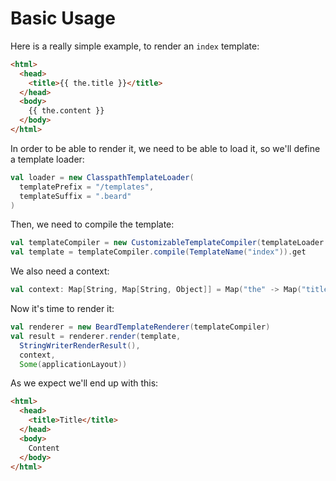 # Basic Usage

Here is a really simple example, to render an `index` template:

```html
<html>
  <head>
	<title>{{ the.title }}</title>
  </head>
  <body>
	{{ the.content }}
  </body>
</html>
```

In order to be able to render it, we need to be able to load it, so we'll define a template loader:

```scala
val loader = new ClasspathTemplateLoader(
  templatePrefix = "/templates",
  templateSuffix = ".beard"
)
```

Then, we need to compile the template:

```scala
val templateCompiler = new CustomizableTemplateCompiler(templateLoader = loader)
val template = templateCompiler.compile(TemplateName("index")).get
```

We also need a context:
```scala
val context: Map[String, Map[String, Object]] = Map("the" -> Map("title" -> "Title", "content" -> "Content"))
```

Now it's time to render it:

```scala
val renderer = new BeardTemplateRenderer(templateCompiler)
val result = renderer.render(template,
  StringWriterRenderResult(),
  context,
  Some(applicationLayout))
```

As we expect we'll end up with this:

```html
<html>
  <head>
	<title>Title</title>
  </head>
  <body>
	Content
  </body>
</html>
```